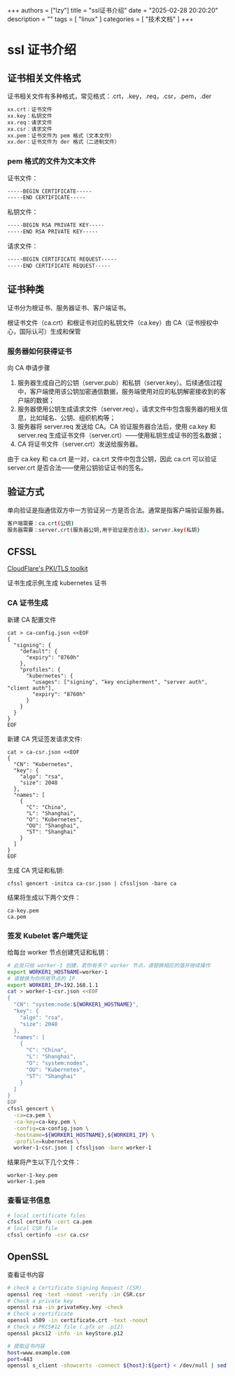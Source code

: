 
+++
authors = ["lzy"]
title = "ssl证书介绍"
date = "2025-02-28 20:20:20"
description = ""
tags = [
"linux"
]
categories = [
"技术文档"
]
+++

# ssl 证书介绍

## 证书相关文件格式

证书相关文件有多种格式，常见格式：.crt，.key，.req，.csr，.pem，.der

```bash
xx.crt：证书文件
xx.key：私钥文件
xx.req：请求文件
xx.csr：请求文件
xx.pem：证书文件为 pem 格式（文本文件）
xx.der：证书文件为 der 格式（二进制文件）
```

### pem 格式的文件为文本文件

证书文件：

```bash
-----BEGIN CERTIFICATE-----
-----END CERTIFICATE-----
```

私钥文件：

```bash
-----BEGIN RSA PRIVATE KEY-----
-----END RSA PRIVATE KEY-----
```

请求文件：

```bash
-----BEGIN CERTIFICATE REQUEST-----
-----END CERTIFICATE REQUEST-----
```

## 证书种类

证书分为根证书、服务器证书、客户端证书。

根证书文件（ca.crt）和根证书对应的私钥文件（ca.key）由 CA（证书授权中心，国际认可）生成和保管

### 服务器如何获得证书

向 CA 申请步骤

1. 服务器生成自己的公钥（server.pub）和私钥（server.key）。后续通信过程中，客户端使用该公钥加密通信数据，服务端使用对应的私钥解密接收到的客户端的数据；
2. 服务器使用公钥生成请求文件（server.req），请求文件中包含服务器的相关信息，比如域名、公钥、组织机构等；
3. 服务器将 server.req 发送给 CA。CA 验证服务器合法后，使用 ca.key 和 server.req 生成证书文件（server.crt）——使用私钥生成证书的签名数据；
4. CA 将证书文件（server.crt）发送给服务器。

由于 ca.key 和 ca.crt 是一对，ca.crt 文件中包含公钥，因此 ca.crt 可以验证 server.crt 是否合法——使用公钥验证证书的签名。

## 验证方式

单向验证是指通信双方中一方验证另一方是否合法。通常是指客户端验证服务器。

```bash
客户端需要：ca.crt(公钥)
服务器需要：server.crt(服务器公钥,用于验证是否合法)，server.key(私钥)
```

## CFSSL

[CloudFlare's PKI/TLS toolkit](https://github.com/cloudflare/cfssl)

证书生成示例,生成 kubernetes 证书

### CA 证书生成

新建 CA 配置文件

```shell
cat > ca-config.json <<EOF
{
  "signing": {
    "default": {
      "expiry": "8760h"
    },
    "profiles": {
      "kubernetes": {
        "usages": ["signing", "key encipherment", "server auth", "client auth"],
        "expiry": "8760h"
      }
    }
  }
}
EOF
```

新建 CA 凭证签发请求文件:

```shell
cat > ca-csr.json <<EOF
{
  "CN": "Kubernetes",
  "key": {
    "algo": "rsa",
    "size": 2048
  },
  "names": [
    {
      "C": "China",
      "L": "Shanghai",
      "O": "Kubernetes",
      "OU": "Shanghai",
      "ST": "Shanghai"
    }
  ]
}
EOF
```

生成 CA 凭证和私钥:

```shell
cfssl gencert -initca ca-csr.json | cfssljson -bare ca
```

结果将生成以下两个文件：

```
ca-key.pem
ca.pem
```

### 签发 Kubelet 客户端凭证

给每台 worker 节点创建凭证和私钥：

```bash
# 此处只给 worker-1 创建，若你有多个 worker 节点，请替换相应的值并继续操作
export WORKER1_HOSTNAME=worker-1
# 请替换为你所用节点的 IP
export WORKER1_IP=192.168.1.1
cat > worker-1-csr.json <<EOF
{
  "CN": "system:node:${WORKER1_HOSTNAME}",
  "key": {
    "algo": "rsa",
    "size": 2048
  },
  "names": [
    {
      "C": "China",
      "L": "Shanghai",
      "O": "system:nodes",
      "OU": "Kubernetes",
      "ST": "Shanghai"
    }
  ]
}
EOF
cfssl gencert \
  -ca=ca.pem \
  -ca-key=ca-key.pem \
  -config=ca-config.json \
  -hostname=${WORKER1_HOSTNAME},${WORKER1_IP} \
  -profile=kubernetes \
  worker-1-csr.json | cfssljson -bare worker-1
```

结果将产生以下几个文件：

```
worker-1-key.pem
worker-1.pem
```

### 查看证书信息

```bash
# local certificate files
cfssl certinfo -cert ca.pem
# local CSR file
cfssl certinfo -csr ca.csr
```

## OpenSSL

查看证书内容

```bash
# check a Certificate Signing Request (CSR)
openssl req -text -noout -verify -in CSR.csr
# Check a private key
openssl rsa -in privateKey.key -check
# Check a certificate
openssl x509 -in certificate.crt -text -noout
# Check a PKCS#12 file (.pfx or .p12)
openssl pkcs12 -info -in keyStore.p12

# 提取证书内容
host=www.example.com
port=443
openssl s_client -showcerts -connect ${host}:${port} < /dev/null | sed -ne '/-BEGIN CERTIFICATE-/,/-END CERTIFICATE-/p'
```

